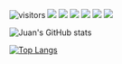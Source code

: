 

![visitors](https://visitor-badge.glitch.me/badge?page_id=juanrios15.visitors1)
![](https://img.shields.io/badge/Code-Python-informational?style=flat&logo=python&logoColor=white&color=4B8BBE)
![](https://img.shields.io/badge/Code-JS-informational?style=flat&logo=javascript&logoColor=white&color=F0DB4F)
![](https://img.shields.io/badge/Code-Django-informational?style=flat&logo=django&logoColor=white&color=092e20)
![](https://img.shields.io/badge/Code-djangoREST-informational?style=flat&logo=django&logoColor=white&color=A30000)
![](https://img.shields.io/badge/Code-React-informational?style=flat&logo=react&logoColor=white&color=61DBFB)
![](https://www.codewars.com/users/juanrios15/badges/micro)

![Juan's GitHub stats](https://github-readme-stats.vercel.app/api?username=juanrios15&show_icons=true&theme=dark)


[![Top Langs](https://github-readme-stats.vercel.app/api/top-langs/?username=juanrios15&layout=compact&theme=dark)](https://github.com/juanrios15/github-readme-stats)



